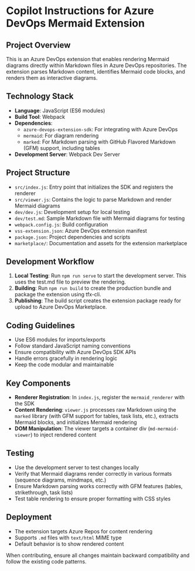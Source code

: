 # Copilot Instructions for Azure DevOps Mermaid Extension

## Project Overview
This is an Azure DevOps extension that enables rendering Mermaid diagrams directly within Markdown files in Azure DevOps repositories. The extension parses Markdown content, identifies Mermaid code blocks, and renders them as interactive diagrams.

## Technology Stack
- **Language**: JavaScript (ES6 modules)
- **Build Tool**: Webpack
- **Dependencies**:
  - `azure-devops-extension-sdk`: For integrating with Azure DevOps
  - `mermaid`: For diagram rendering
  - `marked`: For Markdown parsing with GitHub Flavored Markdown (GFM) support, including tables
- **Development Server**: Webpack Dev Server

## Project Structure
- `src/index.js`: Entry point that initializes the SDK and registers the renderer
- `src/viewer.js`: Contains the logic to parse Markdown and render Mermaid diagrams
- `dev/dev.js`: Development setup for local testing
- `dev/test.md`: Sample Markdown file with Mermaid diagrams for testing
- `webpack.config.js`: Build configuration
- `vss-extension.json`: Azure DevOps extension manifest
- `package.json`: Project dependencies and scripts
- `marketplace/`: Documentation and assets for the extension marketplace

## Development Workflow
1. **Local Testing**: Run `npm run serve` to start the development server. This uses the test.md file to preview the rendering.
2. **Building**: Run `npm run build` to create the production bundle and package the extension using tfx-cli.
3. **Publishing**: The build script creates the extension package ready for upload to Azure DevOps Marketplace.

## Coding Guidelines
- Use ES6 modules for imports/exports
- Follow standard JavaScript naming conventions
- Ensure compatibility with Azure DevOps SDK APIs
- Handle errors gracefully in rendering logic
- Keep the code modular and maintainable

## Key Components
- **Renderer Registration**: In `index.js`, register the `mermaid_renderer` with the SDK
- **Content Rendering**: `viewer.js` processes raw Markdown using the `marked` library (with GFM support for tables, task lists, etc.), extracts Mermaid blocks, and initializes Mermaid rendering
- **DOM Manipulation**: The viewer targets a container div (`md-mermaid-viewer`) to inject rendered content

## Testing
- Use the development server to test changes locally
- Verify that Mermaid diagrams render correctly in various formats (sequence diagrams, mindmaps, etc.)
- Ensure Markdown parsing works correctly with GFM features (tables, strikethrough, task lists)
- Test table rendering to ensure proper formatting with CSS styles

## Deployment
- The extension targets Azure Repos for content rendering
- Supports `.md` files with `text/html` MIME type
- Default behavior is to show rendered content

When contributing, ensure all changes maintain backward compatibility and follow the existing code patterns.